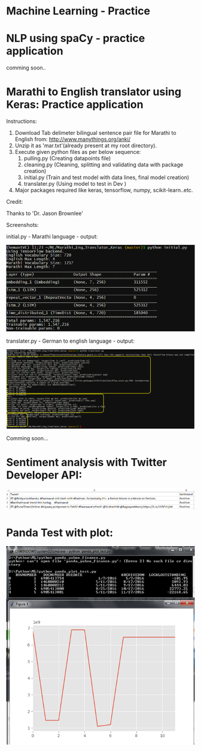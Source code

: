 # Machine Learning - Practice

# NLP using spaCy - practice application

comming soon..

# Marathi to English translator using Keras: Practice application

Instructions:
1. Download Tab delimeter bilingual sentence pair file for Marathi to English from: http://www.manythings.org/anki/
2. Unzip it as 'mar.txt'(already present at my root directory).
3. Execute given python files as per below sequence:
    1. pulling.py (Creating datapoints file)
    2. cleaning.py (Cleaning, splitting and validating data with package creation)
    3. initial.py (Train and test model with data lines, final model creation)
    4. translater.py (Using model to test in Dev )
4. Major packages required like keras, tensorflow, numpy, scikit-learn..etc.

Credit:

Thanks to 'Dr. Jason Brownlee'

Screenshots:

initial.py - Marathi language - output:

![alt text](screenshot/scrn4.png "Screenshot 4")

translater.py - German to english language - output:

![alt text](screenshot/scrn3.png "Screenshot 3")

Comming soon...


# Sentiment analysis with Twitter Developer API:

![alt text](screenshot/scrn2.png "Screenshot 2")

# Panda Test with plot:

![alt text](screenshot/scrn1.png "Screenshot 1")
